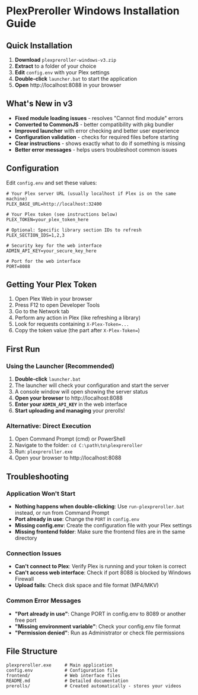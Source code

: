 # PlexPreroller Windows Installation Guide

## Quick Installation

1. **Download** `plexpreroller-windows-v3.zip`
2. **Extract** to a folder of your choice
3. **Edit** `config.env` with your Plex settings
4. **Double-click** `launcher.bat` to start the application
5. **Open** http://localhost:8088 in your browser

## What's New in v3

- **Fixed module loading issues** - resolves "Cannot find module" errors
- **Converted to CommonJS** - better compatibility with pkg bundler
- **Improved launcher** with error checking and better user experience
- **Configuration validation** - checks for required files before starting
- **Clear instructions** - shows exactly what to do if something is missing
- **Better error messages** - helps users troubleshoot common issues

## Configuration

Edit `config.env` and set these values:

```env
# Your Plex server URL (usually localhost if Plex is on the same machine)
PLEX_BASE_URL=http://localhost:32400

# Your Plex token (see instructions below)
PLEX_TOKEN=your_plex_token_here

# Optional: Specific library section IDs to refresh
PLEX_SECTION_IDS=1,2,3

# Security key for the web interface
ADMIN_API_KEY=your_secure_key_here

# Port for the web interface
PORT=8088
```

## Getting Your Plex Token

1. Open Plex Web in your browser
2. Press F12 to open Developer Tools
3. Go to the Network tab
4. Perform any action in Plex (like refreshing a library)
5. Look for requests containing `X-Plex-Token=...`
6. Copy the token value (the part after `X-Plex-Token=`)

## First Run

### Using the Launcher (Recommended)
1. **Double-click** `launcher.bat`
2. The launcher will check your configuration and start the server
3. A console window will open showing the server status
4. **Open your browser** to http://localhost:8088
5. **Enter your `ADMIN_API_KEY`** in the web interface
6. **Start uploading and managing** your prerolls!

### Alternative: Direct Execution
1. Open Command Prompt (cmd) or PowerShell
2. Navigate to the folder: `cd C:\path\to\plexpreroller`
3. Run: `plexpreroller.exe`
4. Open your browser to http://localhost:8088

## Troubleshooting

### Application Won't Start
- **Nothing happens when double-clicking**: Use `run-plexpreroller.bat` instead, or run from Command Prompt
- **Port already in use**: Change the `PORT` in `config.env`
- **Missing config.env**: Create the configuration file with your Plex settings
- **Missing frontend folder**: Make sure the frontend files are in the same directory

### Connection Issues
- **Can't connect to Plex**: Verify Plex is running and your token is correct
- **Can't access web interface**: Check if port 8088 is blocked by Windows Firewall
- **Upload fails**: Check disk space and file format (MP4/MKV)

### Common Error Messages
- **"Port already in use"**: Change PORT in config.env to 8089 or another free port
- **"Missing environment variable"**: Check your config.env file format
- **"Permission denied"**: Run as Administrator or check file permissions

## File Structure

```
plexpreroller.exe     # Main application
config.env            # Configuration file
frontend/             # Web interface files
README.md             # Detailed documentation
prerolls/             # Created automatically - stores your videos
```
